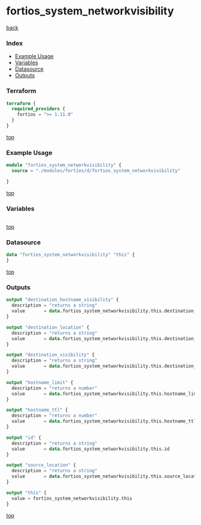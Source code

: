 # fortios_system_networkvisibility

[back](../fortios.md)

### Index

- [Example Usage](#example-usage)
- [Variables](#variables)
- [Datasource](#datasource)
- [Outputs](#outputs)

### Terraform

```terraform
terraform {
  required_providers {
    fortios = ">= 1.11.0"
  }
}
```

[top](#index)

### Example Usage

```terraform
module "fortios_system_networkvisibility" {
  source = "./modules/fortios/d/fortios_system_networkvisibility"

}
```

[top](#index)

### Variables

```terraform
```

[top](#index)

### Datasource

```terraform
data "fortios_system_networkvisibility" "this" {
}
```

[top](#index)

### Outputs

```terraform
output "destination_hostname_visibility" {
  description = "returns a string"
  value       = data.fortios_system_networkvisibility.this.destination_hostname_visibility
}

output "destination_location" {
  description = "returns a string"
  value       = data.fortios_system_networkvisibility.this.destination_location
}

output "destination_visibility" {
  description = "returns a string"
  value       = data.fortios_system_networkvisibility.this.destination_visibility
}

output "hostname_limit" {
  description = "returns a number"
  value       = data.fortios_system_networkvisibility.this.hostname_limit
}

output "hostname_ttl" {
  description = "returns a number"
  value       = data.fortios_system_networkvisibility.this.hostname_ttl
}

output "id" {
  description = "returns a string"
  value       = data.fortios_system_networkvisibility.this.id
}

output "source_location" {
  description = "returns a string"
  value       = data.fortios_system_networkvisibility.this.source_location
}

output "this" {
  value = fortios_system_networkvisibility.this
}
```

[top](#index)